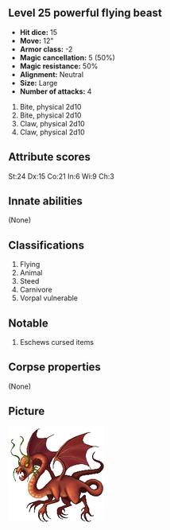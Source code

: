 ## Level 25 powerful flying beast
- **Hit dice:** 15
- **Move:** 12"
- **Armor class:** -2
- **Magic cancellation:** 5 (50%)
- **Magic resistance:** 50%
- **Alignment:** Neutral
- **Size:** Large
- **Number of attacks:** 4
1. Bite, physical 2d10
2. Bite, physical 2d10
3. Claw, physical 2d10
4. Claw, physical 2d10
## Attribute scores
St:24 Dx:15 Co:21 In:6 Wi:9 Ch:3
## Innate abilities
(None)
## Classifications
1. Flying
2. Animal
3. Steed
4. Carnivore
5. Vorpal vulnerable
## Notable
1. Eschews cursed items
## Corpse properties
(None)
## Picture
![Jabberwock](https://github.com/hyvanmielenpelit/GnollHackTileSet/blob/main/Monsters/jabberwock/jabberwock.png)
